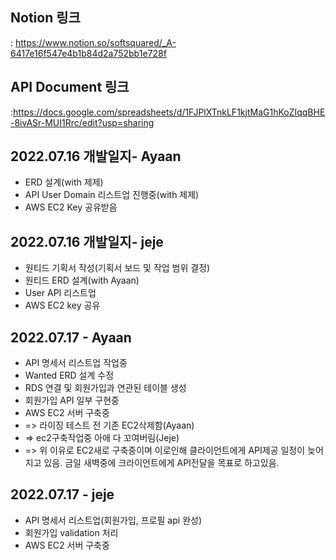 ## Notion 링크

: https://www.notion.so/softsquared/_A-6417e16f547e4b1b84d2a752bb1e728f

## API Document 링크

:https://docs.google.com/spreadsheets/d/1FJPlXTnkLF1kjtMaG1hKoZIqqBHE-8ivASr-MUI1Rrc/edit?usp=sharing

## 2022.07.16 개발일지- Ayaan

- ERD 설계(with 제제)
- API User Domain 리스트업 진행중(with 제제)
- AWS EC2 Key 공유받음

## 2022.07.16 개발일지- jeje

- 원티드 기획서 작성(기획서 보드 및 작업 범위 결정)
- 원티드 ERD 설계(with Ayaan)
- User API 리스트업
- AWS EC2 key 공유

## 2022.07.17 - Ayaan
- API 명세서 리스트업 작업중
- Wanted ERD 설계 수정
- RDS 연결 및 회원가입과 연관된 테이블 생성
- 회원가입 API 일부 구현중
- AWS EC2 서버 구축중
- => 라이징 테스트 전 기존 EC2삭제함(Ayaan)
- => ec2구축작업중 아애 다 꼬여버림(Jeje)
- => 위 이유로 EC2새로 구축중이며 이로인해 클라이언트에게 API제공 일정이 늦어지고 있음. 금일 새벽중에 크라이언트에게 API전달을 목표로 하고있음.

## 2022.07.17 - jeje
- API 명세서 리스트업(회원가입, 프로필 api 완성)
- 회원가입 validation 처리
- AWS EC2 서버 구축중
